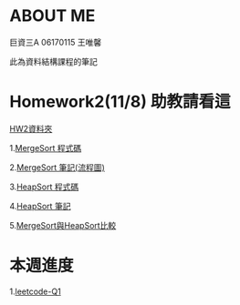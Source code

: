# ABOUT ME
巨資三A 06170115 王唯馨

此為資料結構課程的筆記

# Homework2(11/8) 助教請看這

[HW2資料夾](https://github.com/wangweihsin/learning-note/tree/master/HW2)

1.[MergeSort 程式碼]()

2.[MergeSort 筆記(流程圖)](https://nbviewer.jupyter.org/github/wangweihsin/learning-note/blob/master/HW2/Merge%20Sort%E7%AD%86%E8%A8%98.ipynb)

3.[HeapSort 程式碼]()

4.[HeapSort 筆記]()

5.[MergeSort與HeapSort比較]()

# 本週進度

1.[leetcode-Q1](https://nbviewer.jupyter.org/github/wangweihsin/learning-note/blob/master/%E8%87%AA%E5%AD%B8%E4%BD%9C%E6%A5%AD%3Aleetcode/twosum.ipynb)
